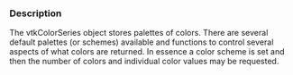 ### Description

The vtkColorSeries object stores palettes of colors. There are several default palettes (or schemes) available and functions to control several aspects of what colors are returned. In essence a color scheme is set and then the number of colors and individual color values may be requested.
